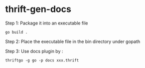 # thrift-gen-docs

Step 1: Package it into an executable file
```
go build .
```

Step 2: Place the executable file in the bin directory under gopath

Step 3: Use docs plugin by :

```
thriftgo -g go -p docs xxx.thrift
```
